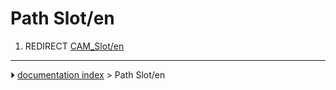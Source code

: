 # Path Slot/en
1.  REDIRECT [CAM_Slot/en](CAM_Slot/en.md)



---
⏵ [documentation index](../README.md) > Path Slot/en
